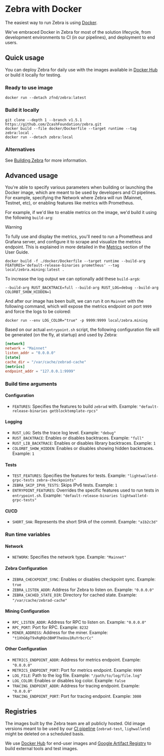 # Zebra with Docker

The easiest way to run Zebra is using [Docker](https://docs.docker.com/get-docker/).

We've embraced Docker in Zebra for most of the solution lifecycle, from development environments to CI (in our pipelines), and deployment to end users.

## Quick usage

You can deploy Zebra for daily use with the images available in [Docker Hub](https://hub.docker.com/r/zfnd/zebra) or build it locally for testing.

### Ready to use image

```shell
docker run --detach zfnd/zebra:latest
```

### Build it locally

```shell
git clone --depth 1 --branch v1.5.1 https://github.com/ZcashFoundation/zebra.git
docker build --file docker/Dockerfile --target runtime --tag zebra:local .
docker run --detach zebra:local
```

### Alternatives

See [Building Zebra](https://github.com/ZcashFoundation/zebra#building-zebra) for more information.

## Advanced usage

You're able to specify various parameters when building or launching the Docker image, which are meant to be used by developers and CI pipelines. For example, specifying the Network where Zebra will run (Mainnet, Testnet, etc), or enabling features like metrics with Prometheus.

For example, if we'd like to enable metrics on the image, we'd build it using the following `build-arg`:

> [!WARNING]
> To fully use and display the metrics, you'll need to run a Prometheus and Grafana server, and configure it to scrape and visualize the metrics endpoint. This is explained in more detailed in the [Metrics](https://zebra.zfnd.org/user/metrics.html#zebra-metrics) section of the User Guide.

```shell
docker build -f ./docker/Dockerfile --target runtime --build-arg FEATURES='default-release-binaries prometheus' --tag local/zebra.mining:latest .
```

To increase the log output we can optionally add these `build-arg`s:

```shell
--build-arg RUST_BACKTRACE=full --build-arg RUST_LOG=debug --build-arg COLORBT_SHOW_HIDDEN=1
```

And after our image has been built, we can run it on `Mainnet` with the following command, which will expose the metrics endpoint on port `9999` and force the logs to be colored:

```shell
docker run --env LOG_COLOR="true" -p 9999:9999 local/zebra.mining
```

Based on our actual `entrypoint.sh` script, the following configuration file will be generated (on the fly, at startup) and used by Zebra:

```toml
[network]
network = "Mainnet"
listen_addr = "0.0.0.0"
[state]
cache_dir = "/var/cache/zebrad-cache"
[metrics]
endpoint_addr = "127.0.0.1:9999"
```

### Build time arguments

#### Configuration

- `FEATURES`: Specifies the features to build `zebrad` with. Example: `"default-release-binaries getblocktemplate-rpcs"`

#### Logging

- `RUST_LOG`: Sets the trace log level. Example: `"debug"`
- `RUST_BACKTRACE`: Enables or disables backtraces. Example: `"full"`
- `RUST_LIB_BACKTRACE`: Enables or disables library backtraces. Example: `1`
- `COLORBT_SHOW_HIDDEN`: Enables or disables showing hidden backtraces. Example: `1`

#### Tests

- `TEST_FEATURES`: Specifies the features for tests. Example: `"lightwalletd-grpc-tests zebra-checkpoints"`
- `ZEBRA_SKIP_IPV6_TESTS`: Skips IPv6 tests. Example: `1`
- `ENTRYPOINT_FEATURES`: Overrides the specific features used to run tests in `entrypoint.sh`. Example: `"default-release-binaries lightwalletd-grpc-tests"`

#### CI/CD

- `SHORT_SHA`: Represents the short SHA of the commit. Example: `"a1b2c3d"`

### Run time variables

#### Network

- `NETWORK`: Specifies the network type. Example: `"Mainnet"`

#### Zebra Configuration

- `ZEBRA_CHECKPOINT_SYNC`: Enables or disables checkpoint sync. Example: `true`
- `ZEBRA_LISTEN_ADDR`: Address for Zebra to listen on. Example: `"0.0.0.0"`
- `ZEBRA_CACHED_STATE_DIR`: Directory for cached state. Example: `"/var/cache/zebrad-cache"`

#### Mining Configuration

- `RPC_LISTEN_ADDR`: Address for RPC to listen on. Example: `"0.0.0.0"`
- `RPC_PORT`: Port for RPC. Example: `8232`
- `MINER_ADDRESS`: Address for the miner. Example: `"t1XhG6pT9xRqRQn3BHP7heUou1RuYrbcrCc"`

#### Other Configuration

- `METRICS_ENDPOINT_ADDR`: Address for metrics endpoint. Example: `"0.0.0.0"`
- `METRICS_ENDPOINT_PORT`: Port for metrics endpoint. Example: `9999`
- `LOG_FILE`: Path to the log file. Example: `"/path/to/log/file.log"`
- `LOG_COLOR`: Enables or disables log color. Example: `false`
- `TRACING_ENDPOINT_ADDR`: Address for tracing endpoint. Example: `"0.0.0.0"`
- `TRACING_ENDPOINT_PORT`: Port for tracing endpoint. Example: `3000`

## Registries

The images built by the Zebra team are all publicly hosted. Old image versions meant to be used by our [CI pipeline](https://github.com/ZcashFoundation/zebra/blob/main/.github/workflows/ci-integration-tests-gcp.yml) (`zebrad-test`, `lighwalletd`) might be deleted on a scheduled basis.

We use [Docker Hub](https://hub.docker.com/r/zfnd/zebra) for end-user images and [Google Artifact Registry](https://console.cloud.google.com/artifacts/docker/zfnd-dev-zebra/us/zebra) to build external tools and test images.
